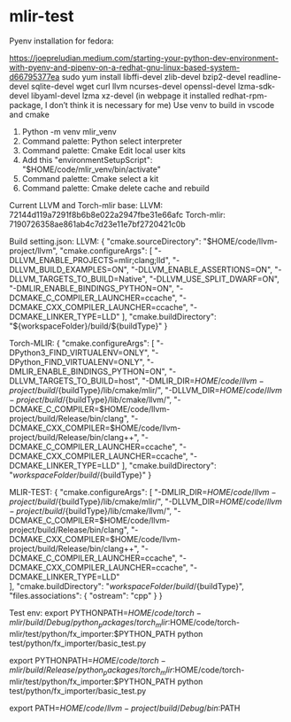 # mlir-test

Pyenv installation for fedora:

https://joepreludian.medium.com/starting-your-python-dev-environment-with-pyenv-and-pipenv-on-a-redhat-gnu-linux-based-system-d66795377ea 
sudo yum install libffi-devel zlib-devel bzip2-devel readline-devel sqlite-devel wget curl llvm ncurses-devel openssl-devel lzma-sdk-devel libyaml-devel lzma xz-devel (in webpage it installed redhat-rpm- package, I don’t think it is necessary for me)
Use venv to build in vscode and cmake
1.	Python -m venv mlir_venv
2.	Command palette: Python select interpreter
3.	Command palette: Cmake Edit local user kits
4.	Add this "environmentSetupScript": "$HOME/code/mlir_venv/bin/activate"
5.	Command palette: Cmake select a kit
6.	Command palette: Cmake delete cache and rebuild

Current LLVM and Torch-mlir base:
LLVM: 72144d119a7291f8b6b8e022a2947fbe31e66afc
Torch-mlir: 7190726358ae861ab4c7d23e11e7bf2720421c0b

Build setting.json:
LLVM:
{
    "cmake.sourceDirectory": "$HOME/code/llvm-project/llvm",
    "cmake.configureArgs": [
        "-DLLVM_ENABLE_PROJECTS=mlir;clang;lld",
        "-DLLVM_BUILD_EXAMPLES=ON",
        "-DLLVM_ENABLE_ASSERTIONS=ON",
        "-DLLVM_TARGETS_TO_BUILD=Native",
        "-DLLVM_USE_SPLIT_DWARF=ON",
        "-DMLIR_ENABLE_BINDINGS_PYTHON=ON",
        "-DCMAKE_C_COMPILER_LAUNCHER=ccache",
        "-DCMAKE_CXX_COMPILER_LAUNCHER=ccache",
        "-DCMAKE_LINKER_TYPE=LLD"                
    ],
    "cmake.buildDirectory": "${workspaceFolder}/build/${buildType}"
}


Torch-MLIR:
{
    "cmake.configureArgs": [
        "-DPython3_FIND_VIRTUALENV=ONLY",
        "-DPython_FIND_VIRTUALENV=ONLY",
        "-DMLIR_ENABLE_BINDINGS_PYTHON=ON",
        "-DLLVM_TARGETS_TO_BUILD=host",
        "-DMLIR_DIR=$HOME/code/llvm-project/build/${buildType}/lib/cmake/mlir/",
        "-DLLVM_DIR=$HOME/code/llvm-project/build/${buildType}/lib/cmake/llvm/",
        "-DCMAKE_C_COMPILER=$HOME/code/llvm-project/build/Release/bin/clang",
        "-DCMAKE_CXX_COMPILER=$HOME/code/llvm-project/build/Release/bin/clang++",
        "-DCMAKE_C_COMPILER_LAUNCHER=ccache",
        "-DCMAKE_CXX_COMPILER_LAUNCHER=ccache",
        "-DCMAKE_LINKER_TYPE=LLD"
    ],
    "cmake.buildDirectory": "${workspaceFolder}/build/${buildType}"
}


MLIR-TEST:
{
    "cmake.configureArgs": [
        "-DMLIR_DIR=$HOME/code/llvm-project/build/${buildType}/lib/cmake/mlir/",
        "-DLLVM_DIR=$HOME/code/llvm-project/build/${buildType}/lib/cmake/llvm/",
        "-DCMAKE_C_COMPILER=$HOME/code/llvm-project/build/Release/bin/clang",
        "-DCMAKE_CXX_COMPILER=$HOME/code/llvm-project/build/Release/bin/clang++",
        "-DCMAKE_C_COMPILER_LAUNCHER=ccache",
        "-DCMAKE_CXX_COMPILER_LAUNCHER=ccache",
        "-DCMAKE_LINKER_TYPE=LLD"     
    ],
    "cmake.buildDirectory": "${workspaceFolder}/build/${buildType}",
    "files.associations": {
        "ostream": "cpp"
    }
}


Test env:
export PYTHONPATH=$HOME/code/torch-mlir/build/Debug/python_packages/torch_mlir:$HOME/code/torch-mlir/test/python/fx_importer:$PYTHON_PATH
python test/python/fx_importer/basic_test.py


export PYTHONPATH=$HOME/code/torch-mlir/build/Release/python_packages/torch_mlir:$HOME/code/torch-mlir/test/python/fx_importer:$PYTHON_PATH
python test/python/fx_importer/basic_test.py


export PATH=$HOME/code/llvm-project/build/Debug/bin:$PATH 
